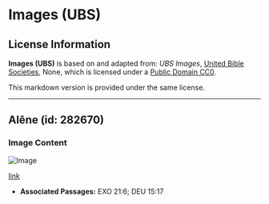 # Images (UBS)

## License Information

**Images (UBS)** is based on and adapted from: _UBS Images_, [United Bible Societies](https://unitedbiblesocieties.org/), None, which is licensed under a [Public Domain CC0](https://creativecommons.org/public-domain/cc0/).

This markdown version is provided under the same license.



--------------------------------

## Alêne (id: 282670)

### Image Content

![Image](https://cdn.aquifer.bible/aquifer-content/resources/Media/WEB-0373_awl.jpg)

[link](https://cdn.aquifer.bible/aquifer-content/resources/Media/WEB-0373_awl.jpg)

* **Associated Passages:** EXO 21:6; DEU 15:17

